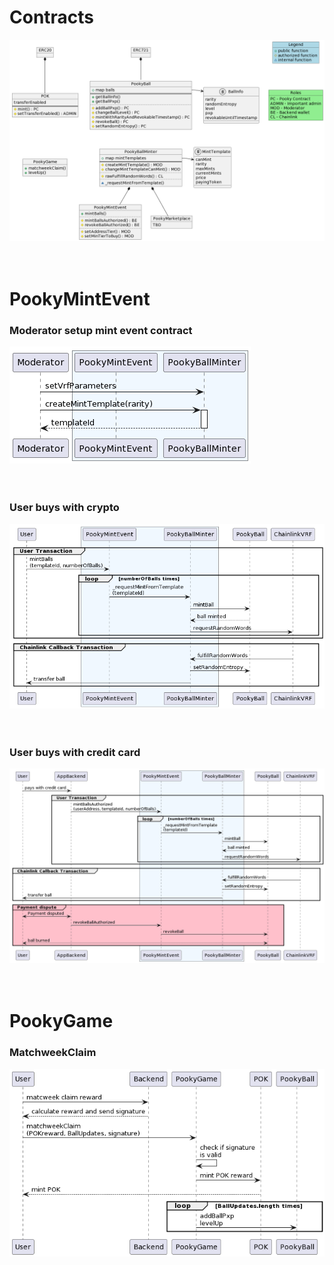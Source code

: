 # Contracts
![contracts](./contracts.png)
<br/><br/><br/>

# PookyMintEvent

### Moderator setup mint event contract

![moderatorSetup](./PookyMintEvent/moderatorSetup.png)
<br/><br/><br/>

### User buys with crypto

![userBuysFromContract](./PookyMintEvent/userBuysFromContract.png)
<br/><br/><br/>

### User buys with credit card

![userBuysWithCreditcard](./PookyMintEvent/userBuysWithCreditcard.png)
<br/><br/><br/>

# PookyGame

### MatchweekClaim
![matchweekClaim](./PookyGame/matchweekClaim.png)
<br/><br/><br/>